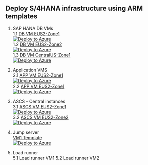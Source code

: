## Deploy S/4HANA infrastructure using ARM templates <br/>

1. SAP HANA DB VMs </br>
1.1 [DB VM EUS2-Zone1](https://github.com/ge-duta/azure-acp-public/blob/master/ACP-499/ACP-501VMs/1.DB-SAP-HANA-ARM/DBtemplate.json)  
[![Deploy to Azure ](https://aka.ms/deploytoazurebutton)](https://portal.azure.com/#create/Microsoft.Template/uri/https%3A%2F%2Fraw.githubusercontent.com%2Fge-duta%2Fazure-acp-public%2Fmaster%2FACP-499%2FACP-501VMs%2F1.DB-SAP-HANA-ARM%2FDBtemplate.json) </br>
1.2 [DB VM EUS2-Zone2](https://github.com/ge-duta/azure-acp-public/blob/master/ACP-499/ACP-501VMs/1.DB-SAP-HANA-ARM/DBtemplateEUS2Zone2.json)  
[![Deploy to Azure ](https://aka.ms/deploytoazurebutton)](https://portal.azure.com/#create/Microsoft.Template/uri/https%3A%2F%2Fraw.githubusercontent.com%2Fge-duta%2Fazure-acp-public%2Fmaster%2FACP-499%2FACP-501VMs%2F1.DB-SAP-HANA-ARM%2FDBtemplateEUS2Zone2.json) </br>
1.3 [DB VM CentralUS-Zone1](https://github.com/ge-duta/azure-acp-public/blob/master/ACP-499/ACP-501VMs/1.DB-SAP-HANA-ARM/DBtemplateCentralUS.json)  
[![Deploy to Azure ](https://aka.ms/deploytoazurebutton)](https://portal.azure.com/#create/Microsoft.Template/uri/https%3A%2F%2Fraw.githubusercontent.com%2Fge-duta%2Fazure-acp-public%2Fmaster%2FACP-499%2FACP-501VMs%2F1.DB-SAP-HANA-ARM%2FDBtemplateCentralUS.json) </br>

2. Application VMS </br>
2.1 [APP VM EUS2-Zone1](https://github.com/ge-duta/azure-acp-public/blob/master/ACP-499/ACP-501VMs/APP/APP-VM-ARM-template.json)   
[![Deploy to Azure ](https://aka.ms/deploytoazurebutton)](https://portal.azure.com/#create/Microsoft.Template/uri/https%3A%2F%2Fraw.githubusercontent.com%2Fge-duta%2Fazure-acp-public%2Fmaster%2FACP-499%2FACP-501VMs%2FAPP%2FAPP-VM-ARM-template.json)  </br>
2.2 [APP VM EUS2-Zone1](https://github.com/ge-duta/azure-acp-public/blob/master/ACP-499/ACP-501VMs/APP/APP-VM02-EUS2Zone1-template.json)   
[![Deploy to Azure ](https://aka.ms/deploytoazurebutton)](https://portal.azure.com/#create/Microsoft.Template/uri/https%3A%2F%2Fraw.githubusercontent.com%2Fge-duta%2Fazure-acp-public%2Fmaster%2FACP-499%2FACP-501VMs%2FAPP%2FAPP-VM02-EUS2Zone1-template.json)  </br>


3. ASCS - Central instances </br>
3.1 [ASCS VM EUS2-Zone1](https://github.com/ge-duta/azure-acp-public/tree/master/ACP-499/ACP-501VMs)  
[![Deploy to Azure ](https://aka.ms/deploytoazurebutton)](https://portal.azure.com/#create/Microsoft.Template/uri/https%3A%2F%2Fraw.githubusercontent.com%2Fge-duta%2Fazure-acp-public%2Fmaster%2FACP-499%2FACP-501VMs%2FASCS-VM%2FASCStemplate.json) </br>
3.2 [ASCS VM EUS2-Zone2](https://github.com/ge-duta/azure-acp-public/tree/master/ACP-499/ACP-501VMs)  
[![Deploy to Azure ](https://aka.ms/deploytoazurebutton)](https://portal.azure.com/#create/Microsoft.Template/uri/https%3A%2F%2Fraw.githubusercontent.com%2Fge-duta%2Fazure-acp-public%2Fmaster%2FACP-499%2FACP-501VMs%2FASCS-VM2%2FASCStemplate.json) </br>

4. Jump server</br>
 [VM1 Template](https://github.com/ge-duta/azure-acp-public/tree/master/ACP-499/ACP-501VMs/jumpVM)      
[![Deploy to Azure ](https://aka.ms/deploytoazurebutton)](https://portal.azure.com/#create/Microsoft.Template/uri/https%3A%2F%2Fraw.githubusercontent.com%2Fge-duta%2Fazure-acp-public%2Fmaster%2FACP-499%2FACP-501VMs%2FjumpVM%2FJumpVMtemplate.json)  </br>

5. Load runner </br>
5.1 Load runner VM1
5.2 Load runner VM2